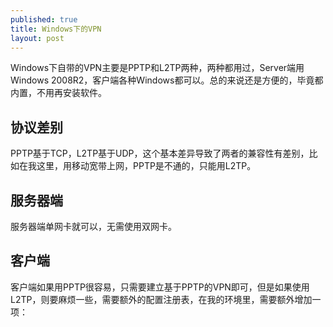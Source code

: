 ```yaml
---
published: true
title: Windows下的VPN
layout: post
---
```

Windows下自带的VPN主要是PPTP和L2TP两种，两种都用过，Server端用Windows 2008R2，客户端各种Windows都可以。总的来说还是方便的，毕竟都内置，不用再安装软件。

## 协议差别
PPTP基于TCP，L2TP基于UDP，这个基本差异导致了两者的兼容性有差别，比如在我这里，用移动宽带上网，PPTP是不通的，只能用L2TP。

## 服务器端
服务器端单网卡就可以，无需使用双网卡。

## 客户端
客户端如果用PPTP很容易，只需要建立基于PPTP的VPN即可，但是如果使用L2TP，则要麻烦一些，需要额外的配置注册表，在我的环境里，需要额外增加一项：
